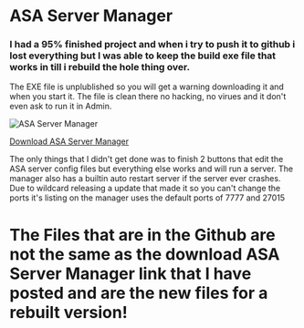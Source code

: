 # ASA Server Manager

### I had a 95% finished project and when i try to push it to github i lost everything but I was able to keep the build exe file that works in till i rebuild the hole thing over.
The EXE file is unplublished so you will get a warning downloading it and when you start it. The file is clean there no hacking, no virues and it don't even ask to run it in Admin.

![ASA Server Manager](https://i.ibb.co/KV6M9Rb/2023-12-23.png)

[Download ASA Server Manager](https://1drv.ms/u/s!Av5X05qIbM66h4IA_OIfY4Kklvt74Q?e=9mZHry)

The only things that I didn't get done was to finish 2 buttons that edit the ASA server config files but everything else works and will run a server.
The manager also has a builtin auto restart server if the server ever crashes.
Due to wildcard releasing a update that made it so you can't change the ports it's listing on the manager uses the default ports of 7777 and 27015

# The Files that are in the Github are not the same as the download ASA Server Manager link that I have posted and are the new files for a rebuilt version!
